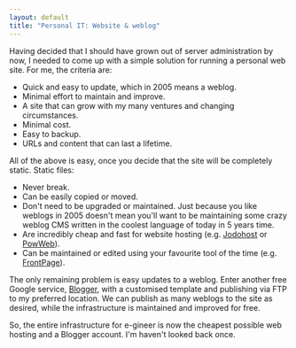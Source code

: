 ```yaml
---
layout: default
title: "Personal IT: Website & weblog"
---
```


Having decided that I should have grown out of server administration by now, I
needed to come up with a simple solution for running a personal web site. For
me, the criteria are:

* Quick and easy to update, which in 2005 means a weblog.
* Minimal effort to maintain and improve.
* A site that can grow with my many ventures and changing circumstances.
* Minimal cost.
* Easy to backup.
* URLs and content that can last a lifetime.

All of the above is easy, once you decide that the site
will be completely static. Static files:
* Never break.
* Can be easily copied or moved.
* Don't need to be upgraded or maintained. Just because you like weblogs in 2005 doesn't mean you'll want to be maintaining some crazy weblog CMS written in the coolest language of today in 5 years time.
* Are incredibly cheap and fast for website hosting (e.g. [Jodohost](http://www.jodohost.com) or [PowWeb](http://www.powweb.com)).
* Can be maintained or edited using your favourite tool of the time (e.g. [FrontPage](http://www.microsoft.com/frontpage/)).

The only remaining problem is easy updates to a weblog. Enter another free Google
service, [Blogger](http://www.blogger.com), with a customised template and
publishing via FTP to my preferred location. We can publish as many weblogs to
the site as desired, while the infrastructure is maintained and improved for
free.

So, the entire infrastructure for e-gineer is now the cheapest
possible web hosting and a Blogger account. I'm haven't looked back
once.
